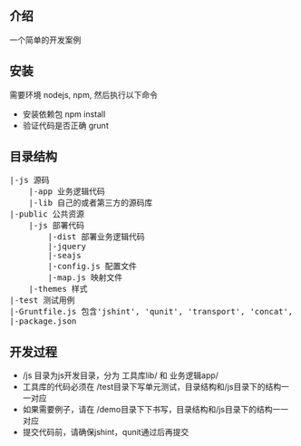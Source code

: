 ## 介绍
一个简单的开发案例

## 安装
需要环境 nodejs, npm, 然后执行以下命令
* 安装依赖包 npm install
* 验证代码是否正确 grunt

## 目录结构
<pre>
|-js 源码
    |-app 业务逻辑代码
    |-lib 自己的或者第三方的源码库
|-public 公共资源
    |-js 部署代码
        |-dist 部署业务逻辑代码
        |-jquery
        |-seajs
        |-config.js 配置文件
        |-map.js 映射文件
    |-themes 样式
|-test 测试用例
|-Gruntfile.js 包含'jshint', 'qunit', 'transport', 'concat', 'uglify', 'clean', 'watch'等任务
|-package.json
</pre>

## 开发过程
* /js 目录为js开发目录，分为 工具库lib/ 和 业务逻辑app/
* 工具库的代码必须在 /test目录下写单元测试，目录结构和/js目录下的结构一一对应
* 如果需要例子，请在 /demo目录下下书写，目录结构和/js目录下的结构一一对应
* 提交代码前，请确保jshint，qunit通过后再提交